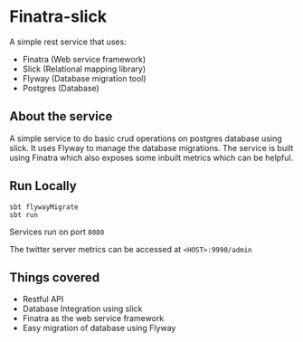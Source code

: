 # Finatra-slick

A simple rest service that uses:

- Finatra (Web service framework)
- Slick (Relational mapping library)
- Flyway (Database migration tool)
- Postgres (Database)

## About the service

A simple service to do basic crud operations on postgres database using slick.
It uses Flyway to manage the database migrations.
The service is built using Finatra which also exposes some inbuilt metrics which can be helpful.

## Run Locally

```
sbt flywayMigrate
sbt run
```

Services run on port ```8080```

The twitter server metrics can be accessed at ```<HOST>:9990/admin```

## Things covered

- Restful API
- Database Integration using slick
- Finatra as the web service framework
- Easy migration of database using Flyway